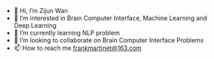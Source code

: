 - 👋 Hi, I’m Zijun Wan
- 👀 I’m interested in Brain Computer Interface, Machine Learning and Deep Learning
- 🌱 I’m currently learning NLP problem
- 💞️ I’m looking to collaborate on Brain Computer Interface Problems
- 📫 How to reach me frankmartinet@163.com

<!---
FrankMartinem/FrankMartinem is a ✨ special ✨ repository because its `README.md` (this file) appears on your GitHub profile.
You can click the Preview link to take a look at your changes.
--->
